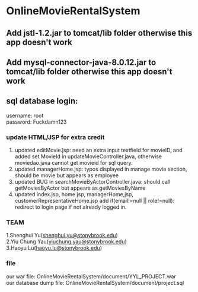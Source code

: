 # OnlineMovieRentalSystem
## Add jstl-1.2.jar to tomcat/lib folder otherwise this app doesn't work
## Add mysql-connector-java-8.0.12.jar to tomcat/lib folder otherwise this app doesn't work

## sql database login:
username: root <br>
password: Fuckdamn123


### update HTML/JSP for extra credit
1. updated editMovie.jsp: need an extra input textfield for movieID, and added set MovieId in updateMovieController.java, otherwise moviedao.java cannot get movieid for sql query.
2. updated managerHome.jsp: typos displayed in manage movie section, should be movie but appears as employee 
3. updated BUG in searchMovieByActorController.java: should call getMoviesByActor but appears as getMoviesByName
4. updated index.jsp, home.jsp, managerHome,jsp, customerRepresentativeHome.jsp add if(email!=null || role!=null): redirect to login page if not already logged in.

### TEAM
1.Shenghui Yu(shenghui.yu@stonybrook.edu) <br>
2.Yiu Chung Yau(yiuchung.yau@stonybrook.edu) <br>
3.Haoyu Lu(haoyu.lu@stonybrook.edu)

### file
our war file: OnlineMovieRentalSystem/document/YYL_PROJECT.war <br>
our database dump file: OnlineMovieRentalSystem/document/project.sql


